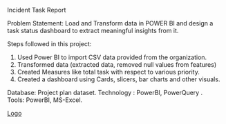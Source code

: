 Incident Task Report

Problem Statement:
Load and Transform data in POWER BI and design a task status dashboard to extract meaningful insights from it.

Steps followed in this project:
1. Used Power BI to import CSV data provided from the organization.
2. Transformed data (extracted data, removed null values from features)
3. Created Measures like total task with respect to various priority.
4. Created a dashboard using Cards, slicers, bar charts and other visuals.

Database: Project plan dataset.
Technology : PowerBI, PowerQuery .   
Tools: PowerBI, MS-Excel.







[Logo](https://github.com/hvardhank7/iNeuron_Assignment/blob/main/PowerBI/Slicer%20Assignment/Task_report.png)

